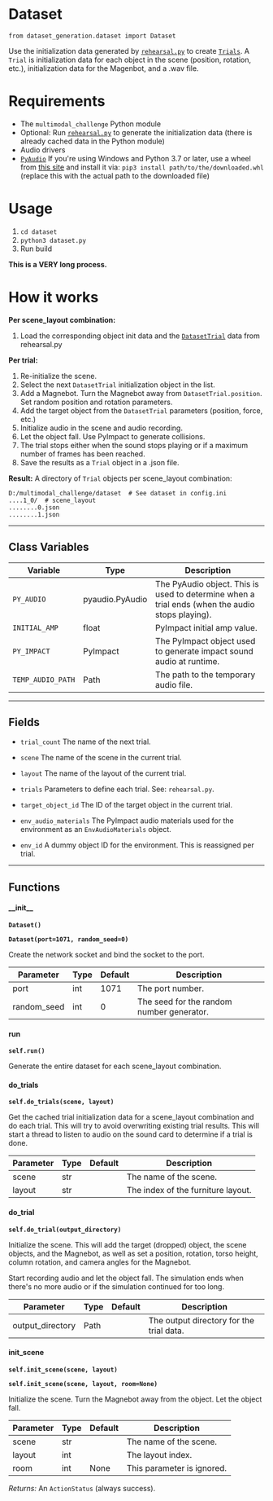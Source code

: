 # Dataset

`from dataset_generation.dataset import Dataset`

Use the initialization data generated by [`rehearsal.py`](rehearsal.md) to create [`Trials`](../api/trial.md). A `Trial` is initialization data for each object in the scene (position, rotation, etc.), initialization data for the Magenbot, and a .wav file.

# Requirements

- The `multimodal_challenge` Python module
- Optional: Run [`rehearsal.py`](rehearsal.md) to generate the initialization data (there is already cached data in the Python module)
- Audio drivers
- [`PyAudio`](https://people.csail.mit.edu/hubert/pyaudio/) If you're using Windows and Python 3.7 or later, use a wheel from [this site](https://www.lfd.uci.edu/~gohlke/pythonlibs/) and install it via: `pip3 install path/to/the/downloaded.whl` (replace this with the actual path to the downloaded file)

# Usage

1. `cd dataset`
2. `python3 dataset.py`
3. Run build

**This is a VERY long process.**

# How it works

**Per scene_layout combination:**

1. Load the corresponding object init data and the [`DatasetTrial`](../api/dataset_trial.md) data from rehearsal.py

**Per trial:**

1. Re-initialize the scene.
2. Select the next `DatasetTrial` initialization object in the list.
3. Add a Magnebot. Turn the Magnebot away from `DatasetTrial.position`. Set random position and rotation parameters.
4. Add the target object from the `DatasetTrial` parameters (position, force, etc.)
5. Initialize audio in the scene and audio recording.
6. Let the object fall. Use PyImpact to generate collisions.
7. The trial stops either when the sound stops playing or if a maximum number of frames has been reached.
8. Save the results as a `Trial` object in a .json file.

**Result:** A directory of `Trial` objects per scene_layout combination:

```
D:/multimodal_challenge/dataset  # See dataset in config.ini
....1_0/  # scene_layout
........0.json
........1.json
```

***

## Class Variables

| Variable | Type | Description |
| --- | --- | --- |
| `PY_AUDIO` | pyaudio.PyAudio | The PyAudio object. This is used to determine when a trial ends (when the audio stops playing). |
| `INITIAL_AMP` | float | PyImpact initial amp value. |
| `PY_IMPACT` | PyImpact | The PyImpact object used to generate impact sound audio at runtime. |
| `TEMP_AUDIO_PATH` | Path | The path to the temporary audio file. |

***

## Fields

- `trial_count` The name of the next trial.

- `scene` The name of the scene in the current trial.

- `layout` The name of the layout of the current trial.

- `trials` Parameters to define each trial. See: `rehearsal.py`.

- `target_object_id` The ID of the target object in the current trial.

- `env_audio_materials` The PyImpact audio materials used for the environment as an `EnvAudioMaterials` object.

- `env_id` A dummy object ID for the environment. This is reassigned per trial.

***

## Functions

#### \_\_init\_\_

**`Dataset()`**

**`Dataset(port=1071, random_seed=0)`**

Create the network socket and bind the socket to the port.

| Parameter | Type | Default | Description |
| --- | --- | --- | --- |
| port |  int  | 1071 | The port number. |
| random_seed |  int  | 0 | The seed for the random number generator. |

#### run

**`self.run()`**

Generate the entire dataset for each scene_layout combination.

#### do_trials

**`self.do_trials(scene, layout)`**

Get the cached trial initialization data for a scene_layout combination and do each trial.
This will try to avoid overwriting existing trial results.
This will start a thread to listen to audio on the sound card to determine if a trial is done.

| Parameter | Type | Default | Description |
| --- | --- | --- | --- |
| scene |  str |  | The name of the scene. |
| layout |  str |  | The index of the furniture layout. |

#### do_trial

**`self.do_trial(output_directory)`**

Initialize the scene. This will add the target (dropped) object, the scene objects, and the Magnebot,
as well as set a position, rotation, torso height, column rotation, and camera angles for the Magnebot.

Start recording audio and let the object fall. The simulation ends when there's no more audio or
if the simulation continued for too long.

| Parameter | Type | Default | Description |
| --- | --- | --- | --- |
| output_directory |  Path |  | The output directory for the trial data. |

#### init_scene

**`self.init_scene(scene, layout)`**

**`self.init_scene(scene, layout, room=None)`**

Initialize the scene. Turn the Magnebot away from the object. Let the object fall.


| Parameter | Type | Default | Description |
| --- | --- | --- | --- |
| scene |  str |  | The name of the scene. |
| layout |  int |  | The layout index. |
| room |  int  | None | This parameter is ignored. |

_Returns:_  An `ActionStatus` (always success).

